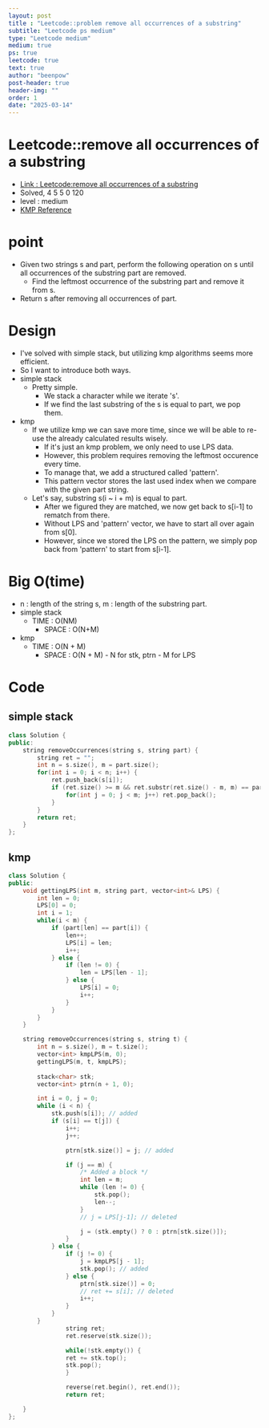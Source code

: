 ```yaml
---
layout: post
title : "Leetcode::problem remove all occurrences of a substring"
subtitle: "Leetcode ps medium"
type: "Leetcode medium"
medium: true
ps: true
leetcode: true
text: true
author: "beenpow"
post-header: true
header-img: ""
order: 1
date: "2025-03-14"
---
```


# Leetcode::remove all occurrences of a substring
- [Link : Leetcode:remove all occurrences of a substring]()
- Solved, 4 5 5 0 120
- level : medium
- [KMP Reference](https://www.geeksforgeeks.org/remove-all-occurrences-of-string-t-in-string-s-using-kmp-algorithm/)

# point
- Given two strings s and part, perform the following operation on s until all occurrences of the substring part are removed.
  - Find the leftmost occurrence of the substring part and remove it from s.
- Return s after removing all occurrences of part.

# Design
- I've solved with simple stack, but utilizing kmp algorithms seems more efficient.
- So I want to introduce both ways.
- simple stack
  - Pretty simple.
	- We stack a character while we iterate 's'.
	- If we find the last substring of the s is equal to part, we pop them.
- kmp
  - If we utilize kmp we can save more time, since we will be able to re-use the already calculated results wisely.
	- If it's just an kmp problem, we only need to use LPS data.
	- However, this problem requires removing the leftmost occurence every time.
	- To manage that, we add a structured called 'pattern'.
	- This pattern vector stores the last used index when we compare with the given part string.
  - Let's say, substring s(i ~ i + m) is equal to part.
	- After we figured they are matched, we now get back to s[i-1] to rematch from there.
	- Without LPS and 'pattern' vector, we have to start all over again from s[0].
	- However, since we stored the LPS on the pattern, we simply pop back from 'pattern' to start from s[i-1].

# Big O(time)
- n : length of the string s, m : length of the substring part.
- simple stack
  - TIME : O(NM)
	- SPACE : O(N+M)
- kmp
  - TIME : O(N + M)
	- SPACE : O(N + M)
			- N for stk, ptrn
			- M for LPS


# Code

## simple stack

```cpp
class Solution {
public:
    string removeOccurrences(string s, string part) {
        string ret = "";
        int n = s.size(), m = part.size();
        for(int i = 0; i < n; i++) {
            ret.push_back(s[i]);
            if (ret.size() >= m && ret.substr(ret.size() - m, m) == part) {
                for(int j = 0; j < m; j++) ret.pop_back();
            }
        }
        return ret;
    }
};
```

## kmp

```cpp
class Solution {
public:
    void gettingLPS(int m, string part, vector<int>& LPS) {
        int len = 0;
        LPS[0] = 0;
        int i = 1;
        while(i < m) {
            if (part[len] == part[i]) {
                len++;
                LPS[i] = len;
                i++;
            } else {
                if (len != 0) {
                    len = LPS[len - 1];
                } else {
                    LPS[i] = 0;
                    i++;
                }
            }
        }
    }

    string removeOccurrences(string s, string t) {
        int n = s.size(), m = t.size();
        vector<int> kmpLPS(m, 0);
        gettingLPS(m, t, kmpLPS);
        
        stack<char> stk;
        vector<int> ptrn(n + 1, 0);

        int i = 0, j = 0;
        while (i < n) {
            stk.push(s[i]); // added
            if (s[i] == t[j]) {
                i++;
                j++;

                ptrn[stk.size()] = j; // added

                if (j == m) {
                    /* Added a block */
                    int len = m;
                    while (len != 0) {
                        stk.pop();
                        len--;
                    }
                    // j = LPS[j-1]; // deleted

                    j = (stk.empty() ? 0 : ptrn[stk.size()]);
                }
            } else {
                if (j != 0) {
                    j = kmpLPS[j - 1];
                    stk.pop(); // added
                } else {
                    ptrn[stk.size()] = 0;
                    // ret += s[i]; // deleted
                    i++;
                }
            }
        }
				string ret;
				ret.reserve(stk.size());

				while(!stk.empty()) {
		    	ret += stk.top();
    			stk.pop();
				}

				reverse(ret.begin(), ret.end());
				return ret;

    }
};
```
